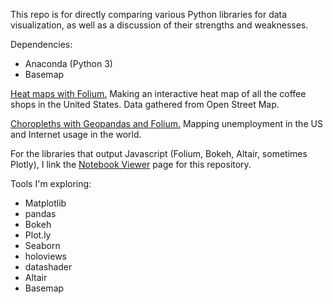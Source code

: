This repo is for directly comparing various Python libraries for data visualization, as well as a discussion of their strengths and weaknesses.

Dependencies:
* Anaconda (Python 3)
* Basemap

[Heat maps with Folium.](http://nbviewer.jupyter.org/github/dovinmu/python-viz-notebooks/blob/master/heatmaps_folium.ipynb) Making an interactive heat map of all the coffee shops in the United States. Data gathered from Open Street Map.

[Choropleths with Geopandas and Folium.](http://nbviewer.jupyter.org/github/dovinmu/python-viz-notebooks/blob/master/choropleths.ipynb) Mapping unemployment in the US and Internet usage in the world.

For the libraries that output Javascript (Folium, Bokeh, Altair, sometimes Plotly), I link the [Notebook Viewer](http://nbviewer.jupyter.org/github/dovinmu/python-viz-notebooks/tree/master/) page for this repository.

Tools I'm exploring:
 * Matplotlib
 * pandas
 * Bokeh
 * Plot.ly
 * Seaborn
 * holoviews
 * datashader
 * Altair
 * Basemap
